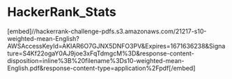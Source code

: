 # HackerRank_Stats
[embed]//hackerrank-challenge-pdfs.s3.amazonaws.com/21217-s10-weighted-mean-English?AWSAccessKeyId=AKIAR6O7GJNX5DNFO3PV&Expires=1671636238&Signature=S4Kf22ogaY0AJ9joe3xFqTdmgcM%3D&response-content-disposition=inline%3B%20filename%3Ds10-weighted-mean-English.pdf&response-content-type=application%2Fpdf[/embed] 
